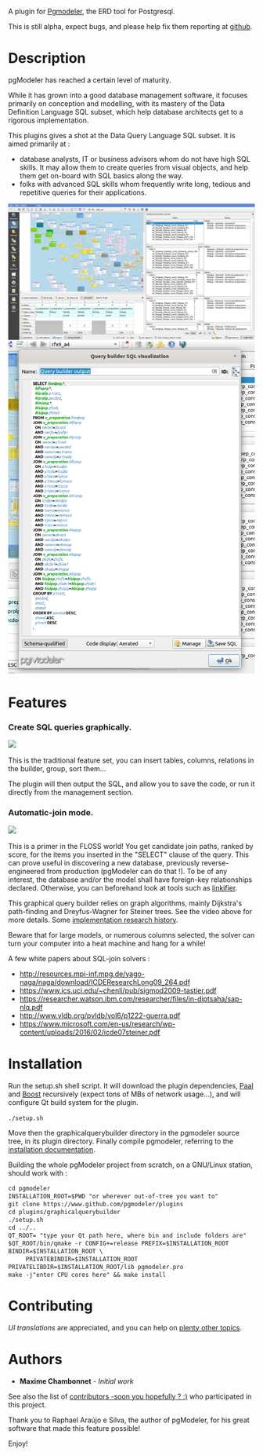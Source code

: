 A plugin for [Pgmodeler](https://www.pgmodeler.io), the ERD tool for Postgresql.

This is still alpha, expect bugs, and please help fix them reporting at [github](https://github.com/pgmodeler/plugins/issues).

# Description

pgModeler has reached a certain level of maturity.

While it has grown into a good database management software, it focuses primarily on conception and modelling, with its mastery of the Data Definition Language SQL subset, which help database architects get to a rigorous implementation.

This plugins gives a shot at the Data Query Language SQL subset.
It is aimed primarily at :
 - database analysts, IT or business advisors whom do not have high SQL skills. It may allow them to create queries from visual objects, and help them get on-board with SQL basics along the way.
 - folks with advanced SQL skills whom frequently write long, tedious and repetitive queries for their applications.

![Overview](res/overview.png)
![Overview_SQL](res/overview_sql.png)

# Features
### Create SQL queries graphically.

[![](http://img.youtube.com/vi/6e66-fNhvAY/0.jpg)](http://www.youtube.com/watch?v=6e66-fNhvAY "")

This is the traditional feature set, you can insert tables, columns, relations in the builder, group, sort them...

The plugin will then output the SQL, and allow you to save the code, or run it directly from the management section.

### Automatic-join mode.

[![](http://img.youtube.com/vi/_5QNFXA03Y4/0.jpg)](http://www.youtube.com/watch?v=_5QNFXA03Y4 "")

This is a primer in the FLOSS world!
You get candidate join paths, ranked by score, for the items you inserted in the "SELECT" clause of the query.
This can prove useful in discovering a new database, previously reverse-engineered from production (pgModeler can do that !).
To be of any interest, the database and/or the model shall have foreign-key relationships declared. Otherwise, you can beforehand look at tools such as [linkifier](https://github.com/janmotl/linkifier).

This graphical query builder relies on graph algorithms, mainly Dijkstra's path-finding and Dreyfus-Wagner for Steiner trees. See the video above for more details.
Some [implementation research history](https://stackoverflow.com/questions/56193619/what-is-needed-to-use-bgl-algorithms-on-existing-data-structures-edges-and-ver).

Beware that for large models, or numerous columns selected, the solver can turn your computer into a heat machine and hang for a while!

A few white papers about SQL-join solvers :
- http://resources.mpi-inf.mpg.de/yago-naga/naga/download/ICDEResearchLong09_264.pdf
- https://www.ics.uci.edu/~chenli/pub/sigmod2009-tastier.pdf
- https://researcher.watson.ibm.com/researcher/files/in-diptsaha/sap-nlq.pdf
- http://www.vldb.org/pvldb/vol6/p1222-guerra.pdf
- https://www.microsoft.com/en-us/research/wp-content/uploads/2016/02/icde07steiner.pdf

# Installation
Run the setup.sh shell script. It will download the plugin dependencies, [Paal](http://paal.mimuw.edu.pl/) and [Boost](https://www.boost.org/) recursively (expect tons of MBs of network usage...), and will configure Qt build system for the plugin.

`./setup.sh`

Move then the graphicalquerybuilder directory in the pgmodeler source tree, in its plugin directory.
Finally compile pgmodeler, referring to the [installation documentation](https://www.pgmodeler.io/support/installation).

Building the whole pgModeler project from scratch, on a GNU/Linux station, should work with :
```git clone https://www.github.com/pgmodeler/pgmodeler
cd pgmodeler
INSTALLATION_ROOT=$PWD "or wherever out-of-tree you want to"
git clone https://www.github.com/pgmodeler/plugins
cd plugins/graphicalquerybuilder
./setup.sh
cd ../..
QT_ROOT= "type your Qt path here, where bin and include folders are"
$QT_ROOT/bin/qmake -r CONFIG+=release PREFIX=$INSTALLATION_ROOT BINDIR=$INSTALLATION_ROOT \
     PRIVATEBINDIR=$INSTALLATION_ROOT PRIVATELIBDIR=$INSTALLATION_ROOT/lib pgmodeler.pro
make -j"enter CPU cores here" && make install
```

# Contributing

_UI translations_ are appreciated, and you can help on [plenty other topics](https://github.com/pgmodeler/plugins/graphicalquerybuilder/CONTRIBUTING.md).

# Authors

 * **Maxime Chambonnet** - *Initial work*

See also the list of [contributors -soon you hopefully ? :)](https://github.com/pgmodeler/plugins/contributors) who participated in this project.

Thank you to Raphael Araújo e Silva, the author of pgModeler, for his great software that made this feature possible!

Enjoy!
